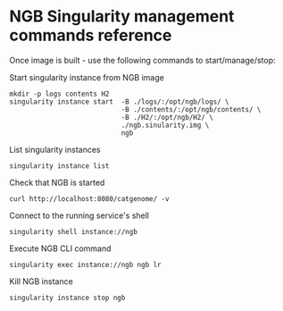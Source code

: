 # NGB Singularity management commands reference

Once image is built - use the following commands to start/manage/stop:

Start singularity instance from NGB image
```
mkdir -p logs contents H2
singularity instance start  -B ./logs/:/opt/ngb/logs/ \
                            -B ./contents/:/opt/ngb/contents/ \
                            -B ./H2/:/opt/ngb/H2/ \
                            ./ngb.sinularity.img \
                            ngb
```

List singularity instances
```
singularity instance list
```

Check that NGB is started
```
curl http://localhost:8080/catgenome/ -v
```

Connect to the running service's shell
```
singularity shell instance://ngb
```

Execute NGB CLI command
```
singularity exec instance://ngb ngb lr
```

Kill NGB instance
```
singularity instance stop ngb
```
